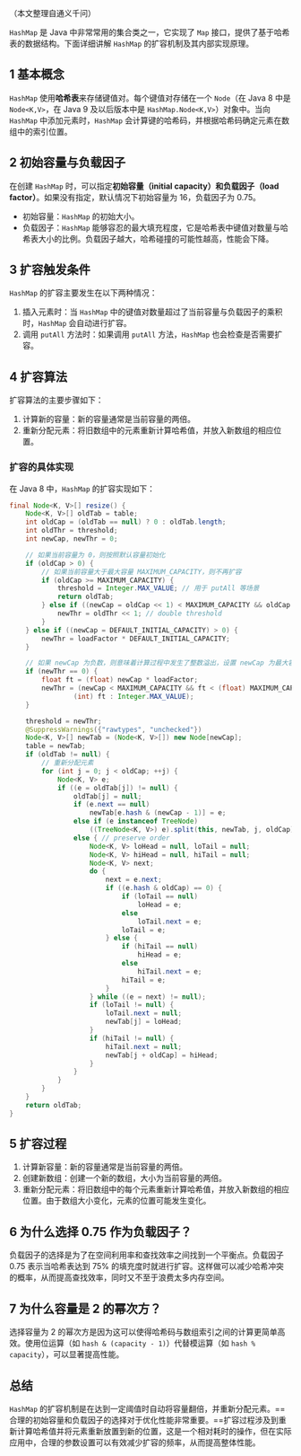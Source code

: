 （本文整理自通义千问）



`HashMap` 是 Java 中非常常用的集合类之一，它实现了 `Map` 接口，提供了基于哈希表的数据结构。下面详细讲解 `HashMap` 的扩容机制及其内部实现原理。



## 1   基本概念

`HashMap` 使用**哈希表**来存储键值对。每个键值对存储在一个 `Node`（在 Java 8 中是 `Node<K,V>`，在 Java 9 及以后版本中是 `HashMap.Node<K,V>`）对象中。当向 `HashMap` 中添加元素时，`HashMap` 会计算键的哈希码，并根据哈希码确定元素在数组中的索引位置。



## 2   初始容量与负载因子

在创建 `HashMap` 时，可以指定**初始容量（initial capacity）**和**负载因子（load factor）**。如果没有指定，默认情况下初始容量为 16，负载因子为 0.75。

- 初始容量：`HashMap` 的初始大小。
- 负载因子：`HashMap` 能够容忍的最大填充程度，它是哈希表中键值对数量与哈希表大小的比例。负载因子越大，哈希碰撞的可能性越高，性能会下降。



## 3   扩容触发条件

`HashMap` 的扩容主要发生在以下两种情况：

1. 插入元素时：当 `HashMap` 中的键值对数量超过了当前容量与负载因子的乘积时，`HashMap` 会自动进行扩容。
2. 调用 `putAll` 方法时：如果调用 `putAll` 方法，`HashMap` 也会检查是否需要扩容。



## 4   扩容算法

扩容算法的主要步骤如下：

1. 计算新的容量：新的容量通常是当前容量的两倍。
2. 重新分配元素：将旧数组中的元素重新计算哈希值，并放入新数组的相应位置。

### 扩容的具体实现

在 Java 8 中，`HashMap` 的扩容实现如下：

```java
final Node<K, V>[] resize() {
    Node<K, V>[] oldTab = table;
    int oldCap = (oldTab == null) ? 0 : oldTab.length;
    int oldThr = threshold;
    int newCap, newThr = 0;

    // 如果当前容量为 0，则按照默认容量初始化
    if (oldCap > 0) {
        // 如果当前容量大于最大容量 MAXIMUM_CAPACITY，则不再扩容
        if (oldCap >= MAXIMUM_CAPACITY) {
            threshold = Integer.MAX_VALUE; // 用于 putAll 等场景
            return oldTab;
        } else if ((newCap = oldCap << 1) < MAXIMUM_CAPACITY && oldCap >= DEFAULT_INITIAL_CAPACITY) {
            newThr = oldThr << 1; // double threshold
        }
    } else if ((newCap = DEFAULT_INITIAL_CAPACITY) > 0) {
        newThr = loadFactor * DEFAULT_INITIAL_CAPACITY;
    }

    // 如果 newCap 为负数，则意味着计算过程中发生了整数溢出，设置 newCap 为最大容量
    if (newThr == 0) {
        float ft = (float) newCap * loadFactor;
        newThr = (newCap < MAXIMUM_CAPACITY && ft < (float) MAXIMUM_CAPACITY ?
                (int) ft : Integer.MAX_VALUE);
    }

    threshold = newThr;
    @SuppressWarnings({"rawtypes", "unchecked"})
    Node<K, V>[] newTab = (Node<K, V>[]) new Node[newCap];
    table = newTab;
    if (oldTab != null) {
        // 重新分配元素
        for (int j = 0; j < oldCap; ++j) {
            Node<K, V> e;
            if ((e = oldTab[j]) != null) {
                oldTab[j] = null;
                if (e.next == null)
                    newTab[e.hash & (newCap - 1)] = e;
                else if (e instanceof TreeNode)
                    ((TreeNode<K, V>) e).split(this, newTab, j, oldCap);
                else { // preserve order
                    Node<K, V> loHead = null, loTail = null;
                    Node<K, V> hiHead = null, hiTail = null;
                    Node<K, V> next;
                    do {
                        next = e.next;
                        if ((e.hash & oldCap) == 0) {
                            if (loTail == null)
                                loHead = e;
                            else
                                loTail.next = e;
                            loTail = e;
                        } else {
                            if (hiTail == null)
                                hiHead = e;
                            else
                                hiTail.next = e;
                            hiTail = e;
                        }
                    } while ((e = next) != null);
                    if (loTail != null) {
                        loTail.next = null;
                        newTab[j] = loHead;
                    }
                    if (hiTail != null) {
                        hiTail.next = null;
                        newTab[j + oldCap] = hiHead;
                    }
                }
            }
        }
    }
    return oldTab;
}
```



## 5   扩容过程

1. 计算新容量：新的容量通常是当前容量的两倍。
2. 创建新数组：创建一个新的数组，大小为当前容量的两倍。
3. 重新分配元素：将旧数组中的每个元素重新计算哈希值，并放入新数组的相应位置。由于数组大小变化，元素的位置可能发生变化。



## 6   为什么选择 0.75 作为负载因子？

负载因子的选择是为了在空间利用率和查找效率之间找到一个平衡点。负载因子 0.75 表示当哈希表达到 75% 的填充度时就进行扩容。这样做可以减少哈希冲突的概率，从而提高查找效率，同时又不至于浪费太多内存空间。



## 7   为什么容量是 2 的幂次方？

选择容量为 2 的幂次方是因为这可以使得哈希码与数组索引之间的计算更简单高效。使用位运算（如 `hash & (capacity - 1)`）代替模运算（如 `hash % capacity`），可以显著提高性能。



## 总结

`HashMap` 的扩容机制是在达到一定阈值时自动将容量翻倍，并重新分配元素。==合理的初始容量和负载因子的选择对于优化性能非常重要。==扩容过程涉及到重新计算哈希值并将元素重新放置到新的位置，这是一个相对耗时的操作，但在实际应用中，合理的参数设置可以有效减少扩容的频率，从而提高整体性能。